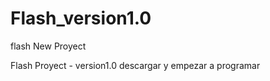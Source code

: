Flash_version1.0
================

flash New Proyect

Flash Proyect - version1.0
descargar y empezar a programar
